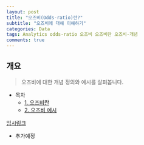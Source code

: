 ```yaml
---  
layout: post  
title: "오즈비(Odds-ratio)란?"
subtitle: "오즈비에 대해 이해하기"  
categories: Data  
tags: Analytics odds-ratio 오즈비 오즈비란 오즈비-개념
comments: true  
---  
```


## 개요
> 오즈비에 대한 개념 정의와 예시를 살펴봅니다.

- 목차
    - [1. 오즈비란](#코호트-분석이란)
    - [2. 오즈비 예시](#코호트-분석-예시)

[임시링크](https://medium.com/@jennyamy2531/relative-risk-%EC%83%81%EB%8C%80%EC%9C%84%ED%97%98%EB%8F%84-%EC%99%80-odds-ratio-%EC%98%A4%EC%A6%88%EB%B9%84-%EA%B0%9C%EB%85%90%EA%B3%BC-%EC%98%88%EC%8B%9C-7a0c0c8a8991)

* 추가예정





